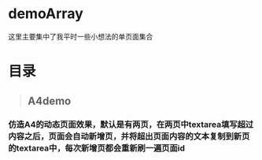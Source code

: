 # demoArray
这里主要集中了我平时一些小想法的单页面集合

# 目录
> ## A4demo
### 仿造A4的动态页面效果，默认是有两页，在两页中textarea填写超过内容之后，页面会自动新增页，并将超出页面内容的文本复制到新页的textarea中，每次新增页都会重新刷一遍页面id

